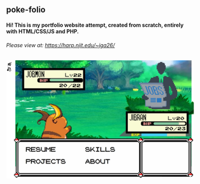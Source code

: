 ## poke-folio


#### Hi! This is my portfolio website attempt, created from scratch, entirely with HTML/CSS/JS and PHP.

###### Please view at: https://harp.njit.edu/~jga26/

![](demo2-pic.jpg)
